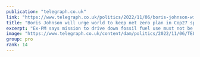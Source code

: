 ```yaml
---
publication: "telegraph.co.uk"
link: "https://www.telegraph.co.uk/politics/2022/11/06/boris-johnson-will-urge-world-keep-net-zero-plan-cop27-speech/"
title: "Boris Johnson will urge world to keep net zero plan in Cop27 speech"
excerpt: "Ex-PM says mission to drive down fossil fuel use must not be disrupted by war in Ukraine and 'corrosive cynicism'"
image: "https://www.telegraph.co.uk/content/dam/politics/2022/11/06/TELEMMGLPICT000315336204_trans_NvBQzQNjv4BqtMyiJIkNU3shY9HjSd3eOlVHX5gVWnokUmFudJiSXB0.jpeg?impolicy=logo-overlay"
group: pro
rank: 14
---
```

